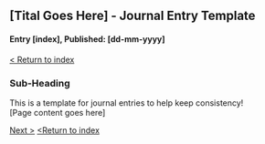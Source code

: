 ## [Tital Goes Here] - Journal Entry Template 
#### Entry [index], Published: [dd-mm-yyyy]

[< Return to index ](../)

### Sub-Heading

This is a template for journal entries to help keep consistency!  
[Page content goes here]

[Next >](/journal_[index].md)
[<Return to index](../)
